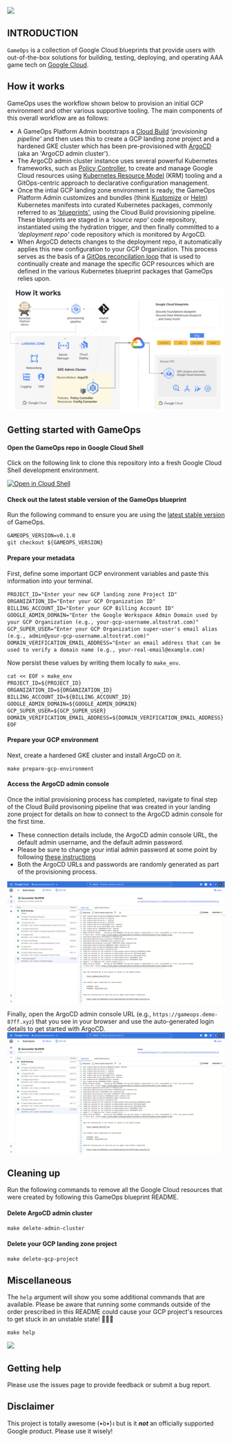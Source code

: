 ![](https://raw.githubusercontent.com/bbhuston/gameops/assets/.assets/gameops-bling.png)

## INTRODUCTION

`GameOps` is a collection of Google Cloud blueprints that provide users with out-of-the-box solutions for building, testing, deploying, and operating AAA game tech on [Google Cloud](https://cloud.google.com).

## How it works

GameOps uses the workflow shown below to provision an initial GCP environment and other various supportive tooling.  The main components of this overall workflow are as follows:

- A GameOps Platform Admin bootstraps a [Cloud Build](https://cloud.google.com/build) *'provisioning pipeline'* and then uses this to create a GCP landing zone project and a hardened GKE cluster which has been pre-provisioned with [ArgoCD](https://argoproj.github.io/cd/) (aka an 'ArgoCD admin cluster').
- The ArgoCD admin cluster instance uses several powerful Kubernetes frameworks, such as [Policy Controller](https://cloud.google.com/anthos-config-management/docs/concepts/policy-controller), to create and manage Google Cloud resources using [Kubernetes Resource Model](https://github.com/kubernetes/design-proposals-archive/blob/main/architecture/resource-management.md) (KRM) tooling and a GitOps-centric approach to declarative configuration management.
- Once the intial GCP landing zone environment is ready, the GameOps Platform Admin customizes and bundles (think [Kustomize](https://kustomize.io/) or [Helm](https://helm.sh/)) Kubernetes manifests into curated Kubernetes packages, commonly referred to as ['blueprints'](https://cloud.google.com/anthos-config-management/docs/concepts/blueprints), using the Cloud Build provisioning pipeline.  These blueprints are staged in a *'source repo'* code repository, instantiated using the hydration trigger, and then finally committed to a *'deployment repo'* code repository which is monitored by ArgoCD.
- When ArgoCD detects changes to the deployment repo, it automatically applies this new configuration to your GCP Organization.  This process serves as the basis of a [GitOps reconcilation loop](https://thenewstack.io/kubecon-cloud-native-patterns-of-the-gitops-pipeline/) that is used to continually create and manage the specific GCP resources which are defined in the various Kubernetes blueprint packages that GameOps relies upon.

![](https://raw.githubusercontent.com/bbhuston/argocd-gameops/main/.assets/how-it-works.png)

## Getting started with GameOps

#### Open the GameOps repo in Google Cloud Shell

Click on the following link to clone this repository into a fresh Google Cloud Shell development environment.

[![Open in Cloud Shell](https://gstatic.com/cloudssh/images/open-btn.svg)](https://ssh.cloud.google.com/cloudshell/editor?cloudshell_git_repo=https%3A%2F%2Fgithub.com%2Fbbhuston%2Fargocd-gameops.git&cloudshell_git_branch=main&cloudshell_open_in_editor=README.md&cloudshell_workspace=.)

#### Check out the latest stable version of the GameOps blueprint

Run the following command to ensure you are using the [latest stable version](https://github.com/bbhuston/argocd-gameops/releases) of GameOps.
```
GAMEOPS_VERSION=v0.1.0
git checkout ${GAMEOPS_VERSION}
```

#### Prepare your metadata

First, define some important GCP environment variables and paste this information into your terminal.
```
PROJECT_ID="Enter your new GCP landing zone Project ID"
ORGANIZATION_ID="Enter your GCP Organization ID"
BILLING_ACCOUNT_ID="Enter your GCP Billing Account ID"
GOOGLE_ADMIN_DOMAIN="Enter the Google Workspace Admin Domain used by your GCP Organization (e.g., your-gcp-username.altostrat.com)"
GCP_SUPER_USER="Enter your GCP Organization super-user's email alias (e.g., admin@your-gcp-username.altostrat.com)"
DOMAIN_VERIFICATION_EMAIL_ADDRESS="Enter an email address that can be used to verify a domain name (e.g., your-real-email@example.com)
```

Now persist these values by writing them locally to `make_env`.
```
cat << EOF > make_env
PROJECT_ID=${PROJECT_ID}
ORGANIZATION_ID=${ORGANIZATION_ID}
BILLING_ACCOUNT_ID=${BILLING_ACCOUNT_ID}
GOOGLE_ADMIN_DOMAIN=${GOOGLE_ADMIN_DOMAIN}
GCP_SUPER_USER=${GCP_SUPER_USER}
DOMAIN_VERIFICATION_EMAIL_ADDRESS=${DOMAIN_VERIFICATION_EMAIL_ADDRESS}
EOF
```

#### Prepare your GCP environment

Next, create a hardened GKE cluster and install ArgoCD on it.

```
make prepare-gcp-environment
```

#### Access the ArgoCD admin console

Once the initial provisioning process has completed, navigate to final step of the Cloud Build provisoning pipeline that was created in your landing zone project for details on how to connect to the ArgoCD admin console for the first time.  

- These connection details include, the ArgoCD admin console URL, the default admin username, and the default admin password.
- Please be sure to change your intial admin password at some point by following [these instructions](https://argo-cd.readthedocs.io/en/stable/user-guide/commands/argocd_account_update-password/)
- Both the ArgoCD URLs and passwords are randomly generated as part of the provisioning process.

![](https://raw.githubusercontent.com/bbhuston/argocd-gameops/main/.assets/argocd-login-details.png)

Finally, open the ArgoCD admin console URL (e.g., `https://gameops.demo-87ff.xyz`) that you see in your browser and use the auto-generated login details to get started with ArgoCD.
![](https://raw.githubusercontent.com/bbhuston/argocd-gameops/main/.assets/argocd-login-details.png)

## Cleaning up

Run the following commands to remove all the Google Cloud resources that were created by following this GameOps blueprint README. 

#### Delete ArgoCD admin cluster
```
make delete-admin-cluster
```

#### Delete your GCP landing zone project
```
make delete-gcp-project
```

## Miscellaneous
The `help` argument will show you some additional commands that are available.  Please be aware that running some commands outside of the order prescribed in this README could cause your GCP project's resources to get stuck in an unstable state! 💩💩💩
```
make help
```

![](https://raw.githubusercontent.com/bbhuston/gameops/assets/.assets/make-help-output.png)

## Getting help
Please use the issues page to provide feedback or submit a bug report.

## Disclaimer
This project is totally awesome (•̀o•́)ง but is it ***not*** an officially supported Google product.  Please use it wisely!